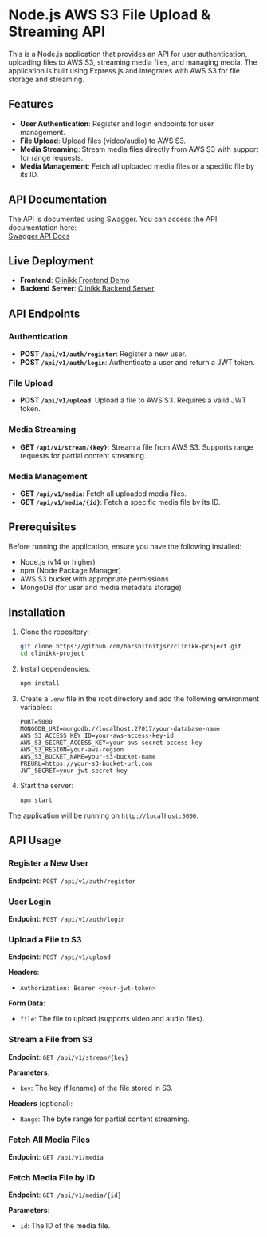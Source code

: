 # Node.js AWS S3 File Upload & Streaming API

This is a Node.js application that provides an API for user authentication, uploading files to AWS S3, streaming media files, and managing media. The application is built using Express.js and integrates with AWS S3 for file storage and streaming.

## Features

- **User Authentication**: Register and login endpoints for user management.
- **File Upload**: Upload files (video/audio) to AWS S3.
- **Media Streaming**: Stream media files directly from AWS S3 with support for range requests.
- **Media Management**: Fetch all uploaded media files or a specific file by its ID.

## API Documentation

The API is documented using Swagger. You can access the API documentation here:  
[Swagger API Docs](https://clinikk-project-production.up.railway.app/api/v1/api-docs/#/)

## Live Deployment

- **Frontend**: [Clinikk Frontend Demo](https://clinikk-frontend-demo.vercel.app/)  
- **Backend Server**: [Clinikk Backend Server](https://clinikk-project-production.up.railway.app)

## API Endpoints



### Authentication

- **POST `/api/v1/auth/register`**: Register a new user.
- **POST `/api/v1/auth/login`**: Authenticate a user and return a JWT token.

### File Upload

- **POST `/api/v1/upload`**: Upload a file to AWS S3. Requires a valid JWT token.

### Media Streaming

- **GET `/api/v1/stream/{key}`**: Stream a file from AWS S3. Supports range requests for partial content streaming.

### Media Management

- **GET `/api/v1/media`**: Fetch all uploaded media files.
- **GET `/api/v1/media/{id}`**: Fetch a specific media file by its ID.

## Prerequisites

Before running the application, ensure you have the following installed:

- Node.js (v14 or higher)
- npm (Node Package Manager)
- AWS S3 bucket with appropriate permissions
- MongoDB (for user and media metadata storage)

## Installation

1. Clone the repository:
   ```bash
   git clone https://github.com/harshitnitjsr/clinikk-project.git
   cd clinikk-project
   ```

2. Install dependencies:
   ```bash
   npm install
   ```

3. Create a `.env` file in the root directory and add the following environment variables:
   ```env
   PORT=5000
   MONGODB_URI=mongodb://localhost:27017/your-database-name
   AWS_S3_ACCESS_KEY_ID=your-aws-access-key-id
   AWS_S3_SECRET_ACCESS_KEY=your-aws-secret-access-key
   AWS_S3_REGION=your-aws-region
   AWS_S3_BUCKET_NAME=your-s3-bucket-name
   PREURL=https://your-s3-bucket-url.com
   JWT_SECRET=your-jwt-secret-key
   ```

4. Start the server:
   ```bash
   npm start
   ```

The application will be running on `http://localhost:5000`.

## API Usage

### Register a New User

**Endpoint**: `POST /api/v1/auth/register`

### User Login

**Endpoint**: `POST /api/v1/auth/login`

### Upload a File to S3

**Endpoint**: `POST /api/v1/upload`

**Headers**:
- `Authorization: Bearer <your-jwt-token>`

**Form Data**:
- `file`: The file to upload (supports video and audio files).

### Stream a File from S3

**Endpoint**: `GET /api/v1/stream/{key}`

**Parameters**:
- `key`: The key (filename) of the file stored in S3.

**Headers** (optional):
- `Range`: The byte range for partial content streaming.

### Fetch All Media Files

**Endpoint**: `GET /api/v1/media`

### Fetch Media File by ID

**Endpoint**: `GET /api/v1/media/{id}`

**Parameters**:
- `id`: The ID of the media file.
